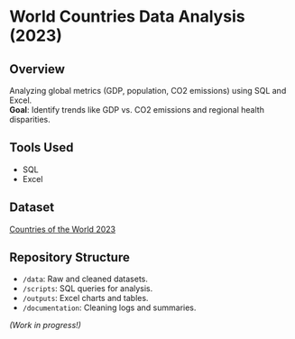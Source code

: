 # World Countries Data Analysis (2023)

## Overview
Analyzing global metrics (GDP, population, CO2 emissions) using SQL and Excel.  
**Goal**: Identify trends like GDP vs. CO2 emissions and regional health disparities.

## Tools Used
- SQL
- Excel

## Dataset
[Countries of the World 2023](https://www.kaggle.com/datasets/nelgiriyewithana/countries-of-the-world-2023/data)

## Repository Structure
- `/data`: Raw and cleaned datasets.
- `/scripts`: SQL queries for analysis.
- `/outputs`: Excel charts and tables.
- `/documentation`: Cleaning logs and summaries.

*(Work in progress!)*
